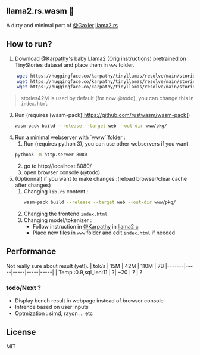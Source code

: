 ## llama2.rs.wasm 🦀
A dirty and minimal port of [@Gaxler](https://github.com/gaxler) [llama2.rs](https://github.com/gaxler/llama2.rs) 

## How to run?
1. Download [@Karpathy](https://github.com/karpathy/)'s baby Llama2 (Orig instructions) pretrained on TinyStories dataset and place them in `www` folder.
```bash
    wget https://huggingface.co/karpathy/tinyllamas/resolve/main/stories15M.bin
    wget https://huggingface.co/karpathy/tinyllamas/resolve/main/stories42M.bin
    wget https://huggingface.co/karpathy/tinyllamas/resolve/main/stories110M.bin
```
> stories42M is used by default (for now @todo), you can change this in `index.html`

3. Run (requires (wasm-pack)[https://github.com/rustwasm/wasm-pack]) 
    ```bash 
    wasm-pack build --release --target web --out-dir www/pkg/
    ```
4. Run a minimal webserver with `www``folder : 
    1. Run (requires python 3), you can use other webservers if you want
    ```bash
    python3 -m http.server 8080
    ```
    2. go to http://localhost:8080/
    3. open browser console (@todo)
5. (Optionnal) if you want to make changes :(reload browser/clear cache after changes)
    1. Changing `lib.rs` content :
        ```bash
        wasm-pack build --release --target web --out-dir www/pkg/
        ```
    2. Changing the frontend `index.html`
    3. Changing model/tokenizer :
        - Follow instruction in [@Karpathy](https://github.com/karpathy/) in [llama2.c](https://github.com/karpathy/llama2.c)
        - Place new files in `www` folder and edit `index.html` if needed

## Performance

Not really sure about result (yet!).
|    tok/s   | 15M | 42M | 110M | 7B
|-------|-----|-----|-----|-----|
| Temp :0.9,sql_len:11 |  ?|   ~20   | ? | ?

### todo/Next ?
- Display bench result in webpage instead of browser console
- Infrence based on user inputs
- Optmization : simd, rayon ... etc

## License
MIT